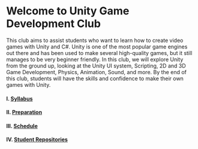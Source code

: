 # Welcome to Unity Game Development Club

This club aims to assist students who want to learn how to create video games with Unity and C#. Unity is one of the most popular game engines out there and has been used to make several high-quality games, but it still manages to be very beginner friendly. In this club, we will explore Unity from the ground up, looking at the Unity UI system, Scripting, 2D and 3D Game Development, Physics, Animation, Sound, and more. By the end of this club, students will have the skills and confidence to make their own games with Unity.

#### I. [Syllabus](https://github.com/Nox-Erebos/Unity-Game-Development-Club/blob/main/Syllabus.md)

#### II. [Preparation](https://github.com/Nox-Erebos/Unity-Game-Development-Club/blob/main/Prep.md)

#### III. [Schedule](https://github.com/Nox-Erebos/Unity-Game-Development-Club/blob/main/Schedule.md)

#### IV. [Student Repositories]()
